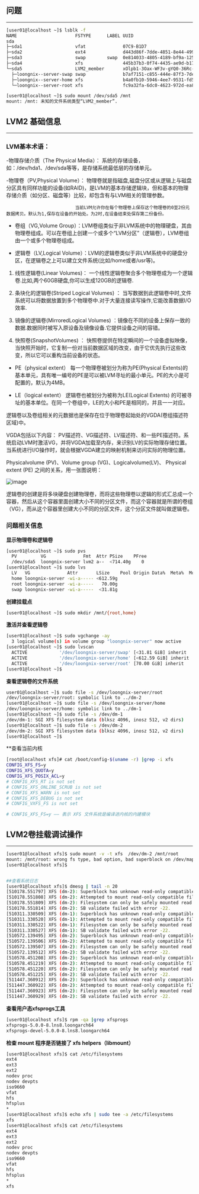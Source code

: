 ## 问题
---

```bash
[user01@localhost ~]$ lsblk -f
NAME                      FSTYPE      LABEL UUID                                   MOUNTPOINT
sda
├─sda1                    vfat              07C9-B1D7
├─sda2                    ext4              d443d86f-7dde-4851-8e44-499b7e507442
├─sda3                    swap        swap  0e814033-4805-4189-bf9a-1258502f6926
├─sda4                    xfs               445b37b3-0f74-4435-ae9d-b178b5526062
└─sda5                    LVM2_member       xOlpb1-3Oax-WF3v-gYQ0-36Rc-xcqA-eBdZVo
  ├─loongnix--server-swap swap              b7af7151-c855-444e-87f3-7dec12b21bda
  ├─loongnix--server-home xfs               b4a0fb10-5946-4ee7-9531-fd54b99efce2
  └─loongnix--server-root xfs               fc9a32fa-6dc0-4623-972d-ea8347989f89

[user01@localhost ~]$ sudo mount /dev/sda5 /mnt
mount: /mnt: 未知的文件系统类型“LVM2_member”.

```

## LVM2 基础信息
---


### LVM基本术语：

-物理存储介质（The Physical Media）： 系统的存储设备，如：/dev/hda1、/dev/sda等等，是存储系统最低层的存储单元。

-物理卷（PV,Physical Volume）： 物理卷就是指磁盘,磁盘分区或从逻辑上与磁盘分区具有同样功能的设备(如RAID)，是LVM的基本存储逻辑块，但和基本的物理存储介质（如分区、磁盘等）比较，却包含有与LVM相关的管理参数。

                              当前LVM允许你在每个物理卷上保存这个物理卷的0至2份元数据拷贝。默认为1,保存在设备的开始处。为2时,在设备结束处保存第二份备份。

- 卷组（VG,Volume Group）：LVM卷组类似于非LVM系统中的物理硬盘，其由物理卷组成。可以在卷组上创建一个或多个“LVM分区”（逻辑卷），LVM卷组由一个或多个物理卷组成。

- 逻辑卷（LV,Logical Volume）：LVM的逻辑卷类似于非LVM系统中的硬盘分区，在逻辑卷之上可以建立文件系统(比如/home或者/usr等)。

1. 线性逻辑卷(Linear Volumes)： 一个线性逻辑卷聚合多个物理卷成为一个逻辑卷.比如,两个60GB硬盘,你可以生成120GB的逻辑卷.

2. 条块化的逻辑卷(Striped Logical Volumes) ： 当写数据到此逻辑卷中时,文件系统可以将数据放置到多个物理卷中.对于大量连接读写操作,它能改善数据I/O效率.

3. 镜像的逻辑卷(MirroredLogical Volumes) ：镜像在不同的设备上保存一致的数据.数据同时被写入原设备及镜像设备.它提供设备之间的容错。

4. 快照卷(SnapshotVolumes) ： 快照卷提供在特定瞬间的一个设备虚拟映像，当快照开始时，它复制一份对当前数据区域的改变，由于它优先执行这些改变，所以它可以重构当前设备的状态。


- PE（physical extent） 每一个物理卷被划分为称为PE(Physical Extents)的基本单元，具有唯一编号的PE是可以被LVM寻址的最小单元。PE的大小是可配置的，默认为4MB。

- LE（logical extent） 逻辑卷也被划分为被称为LE(Logical Extents) 的可被寻址的基本单位。在同一个卷组中，LE的大小和PE是相同的，并且一一对应。

逻辑卷以及卷组相关的元数据也是保存在位于物理卷起始处的VGDA(卷组描述符区域)中。

VGDA包括以下内容： PV描述符、VG描述符、LV描述符、和一些PE描述符。系统启动LVM时激活VG，并将VGDA加载至内存，来识别LV的实际物理存储位置。当系统进行I/O操作时，就会根据VGDA建立的映射机制来访问实际的物理位置。


Physicalvolume (PV)、Volume group (VG)、Logicalvolume(LV)、 Physical extent (PE) 之间的关系，用一张图说明：


![image](https://github.com/user-attachments/assets/bc627583-6d55-47af-94ea-78a407347347)

逻辑卷的创建是将多块硬盘创建物理卷，而将这些物理卷以逻辑的形式汇总成一个容器，然后从这个容器里面创建大小不同的分区文件，而这个容器就是所谓的卷组（VG），而从这个容器里创建大小不同的分区文件，这个分区文件就叫做逻辑卷。


### 问题相关信息

**显示物理卷和逻辑卷**
```bash
[user01@localhost ~]$ sudo pvs
  PV         VG              Fmt  Attr PSize    PFree
  /dev/sda5  loongnix-server lvm2 a--  <714.40g    0
[user01@localhost ~]$ sudo lvs
  LV   VG              Attr       LSize    Pool Origin Data%  Meta%  Move Log Cpy%Sync Convert
  home loongnix-server -wi-a----- <612.59g
  root loongnix-server -wi-a-----   70.00g
  swap loongnix-server -wi-a-----  <31.81g
```

**创建挂载点**
```bash
[user01@localhost ~]$ sudo mkdir /mnt/{root,home}
```

**激活并查看逻辑卷**
```bash
[user01@localhost ~]$ sudo vgchange -ay
  3 logical volume(s) in volume group "loongnix-server" now active
[user01@localhost ~]$ sudo lvscan
  ACTIVE            '/dev/loongnix-server/swap' [<31.81 GiB] inherit
  ACTIVE            '/dev/loongnix-server/home' [<612.59 GiB] inherit
  ACTIVE            '/dev/loongnix-server/root' [70.00 GiB] inherit
[user01@localhost ~]$
```

**查看逻辑卷的文件系统**

```bash
user01@localhost ~]$ sudo file -s /dev/loongnix-server/root
/dev/loongnix-server/root: symbolic link to ../dm-2
[user01@localhost ~]$ sudo file -s /dev/loongnix-server/home
/dev/loongnix-server/home: symbolic link to ../dm-1
[user01@localhost ~]$ sudo file -s /dev/dm-1
/dev/dm-1: SGI XFS filesystem data (blksz 4096, inosz 512, v2 dirs)
[user01@localhost ~]$ sudo file -s /dev/dm-2
/dev/dm-2: SGI XFS filesystem data (blksz 4096, inosz 512, v2 dirs)
[user01@localhost ~]$
```

**查看当前内核

```bash
[root@localhost xfs]# cat /boot/config-$(uname -r) |grep -i xfs
CONFIG_XFS_FS=y
CONFIG_XFS_QUOTA=y
CONFIG_XFS_POSIX_ACL=y
# CONFIG_XFS_RT is not set
# CONFIG_XFS_ONLINE_SCRUB is not set
# CONFIG_XFS_WARN is not set
# CONFIG_XFS_DEBUG is not set
# CONFIG_VXFS_FS is not set

# CONFIG_XFS_FS=y —— 表示 XFS 文件系统是编译进内核的内建模块
```

## LVM2卷挂载调试操作
---

```bash
[user01@localhost xfs]$ sudo mount -v -t xfs  /dev/dm-2 /mnt/root
mount: /mnt/root: wrong fs type, bad option, bad superblock on /dev/mapper/loongnix--server-root, missing codepage or helper program, or other error.
[user01@localhost xfs]$
```

```bash

##查看系统日志
[user01@localhost xfs]$ dmesg | tail -n 20
[510178.551797] XFS (dm-2): Superblock has unknown read-only compatible features (0x8) enabled.
[510178.551808] XFS (dm-2): Attempted to mount read-only compatible filesystem read-write.
[510178.551809] XFS (dm-2): Filesystem can only be safely mounted read only.
[510178.551814] XFS (dm-2): SB validate failed with error -22.
[510311.330509] XFS (dm-1): Superblock has unknown read-only compatible features (0x8) enabled.
[510311.330520] XFS (dm-1): Attempted to mount read-only compatible filesystem read-write.
[510311.330522] XFS (dm-1): Filesystem can only be safely mounted read only.
[510311.330527] XFS (dm-1): SB validate failed with error -22.
[510572.139495] XFS (dm-2): Superblock has unknown read-only compatible features (0x8) enabled.
[510572.139506] XFS (dm-2): Attempted to mount read-only compatible filesystem read-write.
[510572.139507] XFS (dm-2): Filesystem can only be safely mounted read only.
[510572.139512] XFS (dm-2): SB validate failed with error -22.
[510578.451208] XFS (dm-2): Superblock has unknown read-only compatible features (0x8) enabled.
[510578.451219] XFS (dm-2): Attempted to mount read-only compatible filesystem read-write.
[510578.451220] XFS (dm-2): Filesystem can only be safely mounted read only.
[510578.451225] XFS (dm-2): SB validate failed with error -22.
[511447.360912] XFS (dm-2): Superblock has unknown read-only compatible features (0x8) enabled.
[511447.360922] XFS (dm-2): Attempted to mount read-only compatible filesystem read-write.
[511447.360923] XFS (dm-2): Filesystem can only be safely mounted read only.
[511447.360929] XFS (dm-2): SB validate failed with error -22.

```


**查看用户态xfsprogs工具**


```bash
[user01@localhost xfs]$ rpm -qa |grep xfsprogs
xfsprogs-5.0.0-8.lns8.loongarch64
xfsprogs-devel-5.0.0-8.lns8.loongarch64
```

**检查 mount 程序是否链接了 xfs helpers（libmount）**

```bash
[user01@localhost xfs]$ cat /etc/filesystems
ext4
ext3
ext2
nodev proc
nodev devpts
iso9660
vfat
hfs
hfsplus
*
[user01@localhost xfs]$ echo xfs | sudo tee -a /etc/filesystems
xfs
[user01@localhost xfs]$ cat /etc/filesystems
ext4
ext3
ext2
nodev proc
nodev devpts
iso9660
vfat
hfs
hfsplus
*
xfs
```


